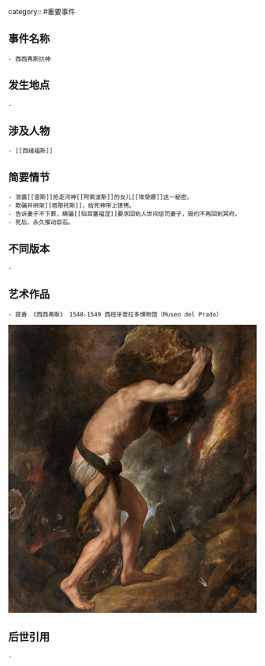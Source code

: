 category:: #重要事件
## 事件名称
	- 西西弗斯抗神
## 发生地点
	-
## 涉及人物
	- [[西绪福斯]]
## 简要情节
	- 泄露[[宙斯]]抢走河神[[阿索波斯]]的女儿[[埃癸娜]]这一秘密。
	- 欺骗并绑架[[塔那托斯]]，给死神带上镣铐。
	- 告诉妻子不下葬，瞒骗[[珀耳塞福涅]]要求回到人世间惩罚妻子，毁约不再回到冥府。
	- 死后，永久推动巨石。
## 不同版本
	-
## 艺术作品
	- 提香 《西西弗斯》 1548-1549 西班牙普拉多博物馆（Museo del Prado）
 ![](../assets/F688D22A-CEC3-48E5-AFAC-CFA505E6F13F.jpeg)
## 后世引用
	-
